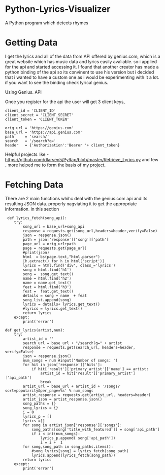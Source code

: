# Python-Lyrics-Visualizer
A Python program which detects rhymes


# Getting Data
I get the lyrics and all of the data from API offered by genius.com, which is a great website which has music data and lyrics easily avaliable. so i applied for the api and started accessing it. 
I found that another creator has made a python binding of the api so its convinent to use his version but i decided that i wanted to have a custom one as i would be experimenting with it a lot. if you want to see the binding check lyrical genius.

Using Genius. API

Once you register for the api the user will get 3 client keys, 

    client_id = 'CLIENT_ID'
    client_secret = 'CLIENT_SECRET'
    client_token = 'CLIENT_TOKEN'

    orig_url = 'https://genius.com'
    base_url = 'https://api.genius.com'
    path     = 'search/'
    search   = '/search?q='
    header   = {'Authorization':'Bearer '+ client_token}
  Helpful projects like - https://github.com/dlarsen5/PyRap/blob/master/Retrieve_Lyrics.py
  and few . more helped me to form the basis of my project.
  
 # Fetching Data
 There are 2 main functions whihc deal with the genius.com api and its resulting JSON data. properly nagviating it to get the appropriate information. in this section 
 
     def lyrics_fetch(song_api):
        try:
            song_url = base_url+song_api
            response = requests.get(song_url,headers=header,verify=False)
            json = response.json()
            path = json['response']['song']['path']
            page_url = orig_url+path
            page = requests.get(page_url)
            #print(json)
            html  = bs(page.text,"html.parser")
            [h.extract() for h in html('script')]
            lyrics = html.find('div', class_='lyrics')
            song = html.find('h1')
            song =  song.get_text()
            name = html.find('h2')
            name = name.get_text()
            feat = html.find('h3')
            feat =  feat.get_text()
            details = song + name  + feat
            song_list.append(song)
            lyrics = details+ lyrics.get_text()
            #lyrics = lyrics.get_text()
            return lyrics
        except:
            print('error')

    def get_lyrics(artist,num):
        try:
            artist_id = ''
            search_url = base_url + "/search?q=" + artist
            response = requests.get(search_url, headers=header, verify=False)
            json = response.json()
            num_songs = num #input('Number of songs: ')
            for hit in json['response']['hits']:
                if hit['result']['primary_artist']['name'] == artist:
                    artist_id = hit['result']['primary_artist']['api_path']
                    break
            artist_url = base_url + artist_id + '/songs?sort=popularity&per_page=%s' % num_songs
            artist_response = requests.get(artist_url, headers=header)
            artist_json = artist_response.json()
            song_paths = {}
            song_lyrics = {}
            i = 0
            lyrics_p = []
            lyrics =[]
            for song in artist_json['response']['songs']:
                song_paths[song['title_with_featured']] = song['api_path']
                if i < int(num_songs):
                    lyrics_p.append( song['api_path'])
                    i = i +  1
            for song,song_path in song_paths.items():
                #song_lyrics[song] = lyrics_fetch(song_path)
                lyrics.append(lyrics_fetch(song_path))
            return lyrics
        except:
            print('error')










